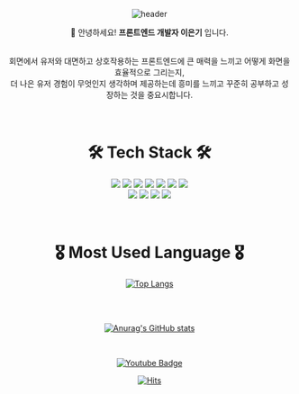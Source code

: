 <div align="center">
  
![header](https://capsule-render.vercel.app/api?type=Rounded&color=F7E600&height=100&section=header&text=CraDeed&fontSize=60&animation=blink)

  
👋 안녕하세요! **프론트엔드 개발자 이은기** 입니다.<br><br>

  
회면에서 유저와 대면하고 상호작용하는 프론트엔드에 큰 매력을 느끼고 어떻게 화면을 효율적으로 그리는지, <br>
더 나은 유저 경험이 무엇인지 생각하며 제공하는데 흥미를 느끼고 꾸준히 공부하고 성장하는 것을 중요시합니다. <br><br><br>

  
# 🛠 Tech Stack 🛠
<img src="https://img.shields.io/badge/HTML5-E34F26?style=flat-square&logo=HTML5&logoColor=white"/></a>
<img src="https://img.shields.io/badge/CSS3-1572B6?style=flat-square&logo=CSS3&logoColor=white"/></a>
<img src="https://img.shields.io/badge/JavaScript-F7DF1E?style=flat-square&logo=JavaScript&logoColor=white"/></a>
<img src="https://img.shields.io/badge/TypeScript-3178C6?style=flat-square&logo=TypeScript&logoColor=white"/></a>
<img src="https://img.shields.io/badge/React-61DAFB?style=flat-square&logo=React&logoColor=white"/></a>
<img src="https://img.shields.io/badge/Redux-764ABC?style=flat-square&logo=Redux&logoColor=white"/></a>
<img src="https://img.shields.io/badge/Redux-Saga-999999?style=flat-square&logo=Redux-Saga&logoColor=white"/></a>
<br>
<img src="https://img.shields.io/badge/Node.js-339933?style=flat-square&logo=Node.js&logoColor=white"/></a>
<img src="https://img.shields.io/badge/Express-000000?style=flat-square&logo=Express&logoColor=white"/></a>
<img src="https://img.shields.io/badge/MongoDB-47A248?style=flat-square&logo=MongoDB&logoColor=white"/></a>
<img src="https://img.shields.io/badge/Python-3766AB?style=flat-square&logo=Python&logoColor=white"/></a>
<br><br><br>

# 🎖 Most Used Language 🎖 #

[![Top Langs](https://github-readme-stats.vercel.app/api/top-langs/?username=CraDeed&layout=compact)](https://github.com/anuraghazra/github-readme-stats)

<br><br>
 
[![Anurag's GitHub stats](https://github-readme-stats.vercel.app/api?username=CraDeed&theme=dracula)](https://github.com/anuraghazra/github-readme-stats)

<br>

[![Youtube Badge](https://img.shields.io/badge/Youtube-ff0000?style=flat-square&logo=youtube&link=https://www.youtube.com/channel/UC0pCBsPGS591jiaxSdoEJyg)](https://www.youtube.com/channel/UC0pCBsPGS591jiaxSdoEJyg)

[![Hits](https://hits.seeyoufarm.com/api/count/incr/badge.svg?url=https%3A%2F%2Fgithub.com%2FCraDeed&count_bg=%2379C83D&title_bg=%23555555&icon=&icon_color=%23E7E7E7&title=hits&edge_flat=false)](https://hits.seeyoufarm.com)

</div>
